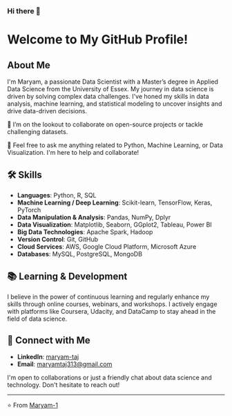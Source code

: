 ### Hi there 👋

<!--
**Maryam-1/Maryam-1** is a ✨ _special_ ✨ repository because its `README.md` (this file) appears on your GitHub profile.
-->

# Welcome to My GitHub Profile!

## About Me
I'm Maryam, a passionate Data Scientist with a Master’s degree in Applied Data Science from the University of Essex. My journey in data science is driven by solving complex data challenges. I've honed my skills in data analysis, machine learning, and statistical modeling to uncover insights and drive data-driven decisions.

👯 I’m on the lookout to collaborate on open-source projects or tackle challenging datasets.

💬 Feel free to ask me anything related to Python, Machine Learning, or Data Visualization. I'm here to help and collaborate!

## 🛠 Skills
- **Languages**: Python, R, SQL
- **Machine Learning / Deep Learning**: Scikit-learn, TensorFlow, Keras, PyTorch
- **Data Manipulation & Analysis**: Pandas, NumPy, Dplyr
- **Data Visualization**: Matplotlib, Seaborn, GGplot2, Tableau, Power BI
- **Big Data Technologies**: Apache Spark, Hadoop
- **Version Control**: Git, GitHub
- **Cloud Services**: AWS, Google Cloud Platform, Microsoft Azure
- **Databases**: MySQL, PostgreSQL, MongoDB

## 📚 Learning & Development
I believe in the power of continuous learning and regularly enhance my skills through online courses, webinars, and workshops. I actively engage with platforms like Coursera, Udacity, and DataCamp to stay ahead in the field of data science.

## 🤝 Connect with Me
- **LinkedIn**: [maryam-taj](https://www.linkedin.com/in/maryam-taj-3a08b3212/)
- **Email**: [maryamtaj313@gmail.com](mailto:maryamtaj313@gmail.com)

I'm open to collaborations or just a friendly chat about data science and technology. Don't hesitate to reach out!

---

⭐️ From [Maryam-1](https://github.com/Maryam-1)

